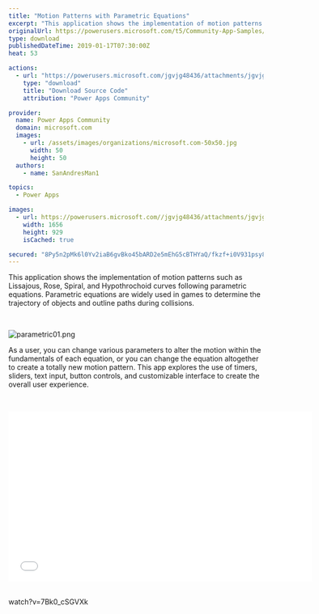 ```yaml
---
title: "Motion Patterns with Parametric Equations"
excerpt: "This application shows the implementation of motion patterns such as Lissajous, Rose, Spiral, and Hypothrochoid curves following parametric"
originalUrl: https://powerusers.microsoft.com/t5/Community-App-Samples/Motion-Patterns-with-Parametric-Equations/td-p/206073
type: download
publishedDateTime: 2019-01-17T07:30:00Z
heat: 53

actions:
  - url: "https://powerusers.microsoft.com/jgvjg48436/attachments/jgvjg48436/AppFeedbackGallery/79/2/Parametric%20Motion.msapp"
    type: "download"
    title: "Download Source Code"
    attribution: "Power Apps Community"

provider:
  name: Power Apps Community
  domain: microsoft.com
  images:
    - url: /assets/images/organizations/microsoft.com-50x50.jpg
      width: 50
      height: 50
  authors:
    - name: SanAndresMan1

topics:
  - Power Apps

images:
  - url: https://powerusers.microsoft.com//jgvjg48436/attachments/jgvjg48436/AppFeedbackGallery/79/1/parametric02.png
    width: 1656
    height: 929
    isCached: true

secured: "8Py5n2pMk6l0Yv2iaB6gvBko45bARD2e5mEhG5cBTHYaQ/fkzf+i0V931psy8DaQx4LIUsl413E/3SnhJEmL91kx7QDMGNtZc4/57i9rTvKkodHRX/DZWqljUZv5g/s5lqsMUgPyw01/9k+aZi+64YL4tbXl28NCRD+ZBlSqhC/oQ4ZhLkO/ygmPdXDDThE1m9t/j4UC4NgglAGtsTj5GepspyLz6pDqVys0QPng1VaPoBfXEm3fSmRoldGww0iLEQc5Pa3ThzgLwTg5Cx29QJn3D8ArKvAnJNQtOjBcKj9UqGKhWmFuCal6+neL5f0Xr9ww+8XH2tt1HRic+eG4s1Km48rb8zCLjcWbdHGEA48o6+HvB7JeVKlrKoNsc7Mxeu4kSmvYNsoBfAsYSCXKVw==;qPcLl8b5nzy1TRuVgteQCA=="
---
```

<p>This application shows the implementation of motion patterns such as Lissajous, Rose, Spiral, and Hypothrochoid curves following parametric equations. Parametric equations are widely used in games to determine the trajectory of objects and outline&nbsp;paths during collisions.&nbsp;</p><p>&nbsp;</p><p><span class="lia-inline-image-display-wrapper lia-image-align-inline" image-alt="parametric01.png" style="width: 999px;"><img src="https://powerusers.microsoft.com/t5/image/serverpage/image-id/48767i4825F7F01A8D1285/image-size/large?v=1.0&amp;px=999" title="parametric01.png" alt="parametric01.png" li-image-url="https://powerusers.microsoft.com/t5/image/serverpage/image-id/48767i4825F7F01A8D1285?v=1.0" li-image-display-id="'48767i4825F7F01A8D1285'" li-message-uid="'206073'" li-messages-message-image="true" li-bindable="" class="lia-media-image" tabindex="0" li-bypass-lightbox-when-linked="true" li-use-hover-links="false"></span></p><p>As a user, you can change various parameters to alter the motion within the fundamentals of each equation, or you can change the equation altogether to create a totally new motion pattern. This app explores the use of timers, sliders, text input, button controls, and customizable interface to create the overall user experience.</p><p>&nbsp;</p><p><div class="video-embed-center video-embed"><iframe class="embedly-embed" src="//cdn.embedly.com/widgets/media.html?src=https%3A%2F%2Fwww.youtube.com%2Fembed%2FMoe_BKoHXxI%3Ffeature%3Doembed&amp;display_name=YouTube&amp;url=https%3A%2F%2Fwww.youtube.com%2Fwatch%3Fv%3DMoe_BKoHXxI&amp;image=https%3A%2F%2Fi.ytimg.com%2Fvi%2FMoe_BKoHXxI%2Fhqdefault.jpg&amp;key=b0d40caa4f094c68be7c29880b16f56e&amp;type=text%2Fhtml&amp;schema=youtube" width="600" height="337" scrolling="no" title="YouTube embed" frameborder="0" allow="autoplay; fullscreen" allowfullscreen="true"></iframe></div>&nbsp;<p><span class="videoUrl">watch?v=7Bk0_cSGVXk</span></p>

